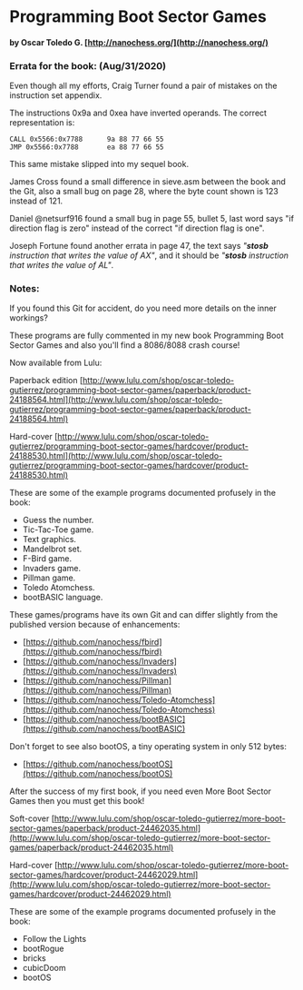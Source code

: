 # Programming Boot Sector Games
#### by Oscar Toledo G. [http://nanochess.org/](http://nanochess.org/)

### Errata for the book: (Aug/31/2020)

Even though all my efforts, Craig Turner found a pair of mistakes on the instruction set appendix.

The instructions 0x9a and 0xea have inverted operands. The correct representation is:

    CALL 0x5566:0x7788      9a 88 77 66 55
    JMP 0x5566:0x7788       ea 88 77 66 55

This same mistake slipped into my sequel book.

James Cross found a small difference in sieve.asm between the book and the Git, also a small bug on page 28, where the byte count shown is 123 instead of 121.

Daniel @netsurf916 found a small bug in page 55, bullet 5, last word says "if direction flag is zero" instead of the correct "if direction flag is one".

Joseph Fortune found another errata in page 47, the text says _"**stosb** instruction that writes the value of AX"_, and it should be _"**stosb** instruction that writes the value of AL"_.

### Notes:

If you found this Git for accident, do you need more details on the inner workings? 

These programs are fully commented in my new book Programming Boot Sector Games and
also you'll find a 8086/8088 crash course!

Now available from Lulu:

  Paperback edition 
    [http://www.lulu.com/shop/oscar-toledo-gutierrez/programming-boot-sector-games/paperback/product-24188564.html](http://www.lulu.com/shop/oscar-toledo-gutierrez/programming-boot-sector-games/paperback/product-24188564.html)

  Hard-cover
    [http://www.lulu.com/shop/oscar-toledo-gutierrez/programming-boot-sector-games/hardcover/product-24188530.html](http://www.lulu.com/shop/oscar-toledo-gutierrez/programming-boot-sector-games/hardcover/product-24188530.html)

These are some of the example programs documented profusely in the book:

  * Guess the number.
  * Tic-Tac-Toe game.
  * Text graphics.
  * Mandelbrot set.
  * F-Bird game.
  * Invaders game.
  * Pillman game.
  * Toledo Atomchess.
  * bootBASIC language.

These games/programs have its own Git and can differ slightly from the published version because of enhancements:

  * [https://github.com/nanochess/fbird](https://github.com/nanochess/fbird)  
  * [https://github.com/nanochess/Invaders](https://github.com/nanochess/Invaders)
  * [https://github.com/nanochess/Pillman](https://github.com/nanochess/Pillman)
  * [https://github.com/nanochess/Toledo-Atomchess](https://github.com/nanochess/Toledo-Atomchess)
  * [https://github.com/nanochess/bootBASIC](https://github.com/nanochess/bootBASIC)
  
Don't forget to see also bootOS, a tiny operating system in only 512 bytes:

  * [https://github.com/nanochess/bootOS](https://github.com/nanochess/bootOS)

After the success of my first book, if you need even More Boot Sector Games then you must get this book!

  Soft-cover
    [http://www.lulu.com/shop/oscar-toledo-gutierrez/more-boot-sector-games/paperback/product-24462035.html](http://www.lulu.com/shop/oscar-toledo-gutierrez/more-boot-sector-games/paperback/product-24462035.html)

  Hard-cover
    [http://www.lulu.com/shop/oscar-toledo-gutierrez/more-boot-sector-games/hardcover/product-24462029.html](http://www.lulu.com/shop/oscar-toledo-gutierrez/more-boot-sector-games/hardcover/product-24462029.html)

These are some of the example programs documented profusely
in the book:

  * Follow the Lights
  * bootRogue
  * bricks
  * cubicDoom
  * bootOS
